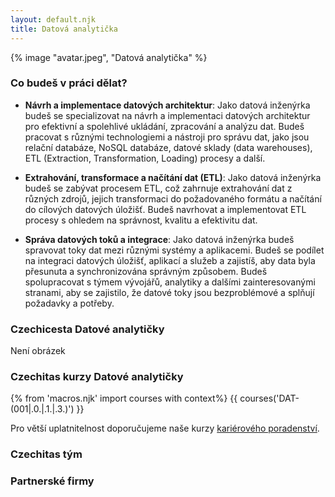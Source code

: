 ```yaml
---
layout: default.njk
title: Datová analytička
---
```

{% image "avatar.jpeg", "Datová analytička" %}

### Co budeš v práci dělat?
- **Návrh a implementace datových architektur**: Jako datová inženýrka budeš se specializovat na návrh a implementaci datových architektur pro efektivní a spolehlivé ukládání, zpracování a analýzu dat. Budeš pracovat s různými technologiemi a nástroji pro správu dat, jako jsou relační databáze, NoSQL databáze, datové sklady (data warehouses), ETL (Extraction, Transformation, Loading) procesy a další.

- **Extrahování, transformace a načítání dat (ETL)**: Jako datová inženýrka budeš se zabývat procesem ETL, což zahrnuje extrahování dat z různých zdrojů, jejich transformaci do požadovaného formátu a načítání do cílových datových úložišť. Budeš navrhovat a implementovat ETL procesy s ohledem na správnost, kvalitu a efektivitu dat.

- **Správa datových toků a integrace**: Jako datová inženýrka budeš spravovat toky dat mezi různými systémy a aplikacemi. Budeš se podílet na integraci datových úložišť, aplikací a služeb a zajistíš, aby data byla přesunuta a synchronizována správným způsobem. Budeš spolupracovat s týmem vývojářů, analytiky a dalšími zainteresovanými stranami, aby se zajistilo, že datové toky jsou bezproblémové a splňují požadavky a potřeby.

### Czechicesta Datové analytičky
Není obrázek

### Czechitas kurzy Datové analytičky
{% from 'macros.njk' import courses with context%}
{{ courses('DAT-(001|.0.|.1.|.3.)') }}

Pro větší uplatnitelnost doporučujeme naše kurzy [kariérového poradenství](/it-v-praxi/karierove-poradenstvi/).

### Czechitas tým

### Partnerské firmy
